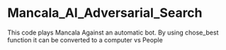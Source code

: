 # Mancala_AI_Adversarial_Search
This code plays Mancala Against an automatic bot. By using chose_best function it can be converted to a computer vs People
